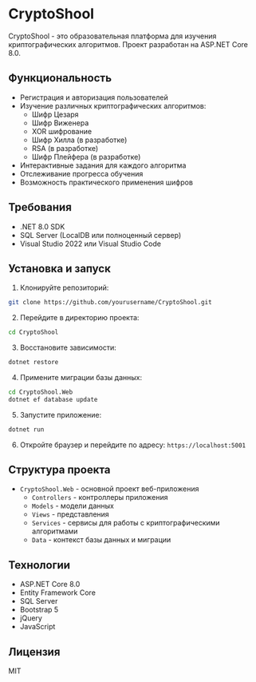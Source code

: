 # CryptoShool

CryptoShool - это образовательная платформа для изучения криптографических алгоритмов. Проект разработан на ASP.NET Core 8.0.

## Функциональность

- Регистрация и авторизация пользователей
- Изучение различных криптографических алгоритмов:
  - Шифр Цезаря
  - Шифр Виженера
  - XOR шифрование
  - Шифр Хилла (в разработке)
  - RSA (в разработке)
  - Шифр Плейфера (в разработке)
- Интерактивные задания для каждого алгоритма
- Отслеживание прогресса обучения
- Возможность практического применения шифров

## Требования

- .NET 8.0 SDK
- SQL Server (LocalDB или полноценный сервер)
- Visual Studio 2022 или Visual Studio Code

## Установка и запуск

1. Клонируйте репозиторий:
```bash
git clone https://github.com/yourusername/CryptoShool.git
```

2. Перейдите в директорию проекта:
```bash
cd CryptoShool
```

3. Восстановите зависимости:
```bash
dotnet restore
```

4. Примените миграции базы данных:
```bash
cd CryptoShool.Web
dotnet ef database update
```

5. Запустите приложение:
```bash
dotnet run
```

6. Откройте браузер и перейдите по адресу: `https://localhost:5001`

## Структура проекта

- `CryptoShool.Web` - основной проект веб-приложения
  - `Controllers` - контроллеры приложения
  - `Models` - модели данных
  - `Views` - представления
  - `Services` - сервисы для работы с криптографическими алгоритмами
  - `Data` - контекст базы данных и миграции

## Технологии

- ASP.NET Core 8.0
- Entity Framework Core
- SQL Server
- Bootstrap 5
- jQuery
- JavaScript

## Лицензия

MIT 